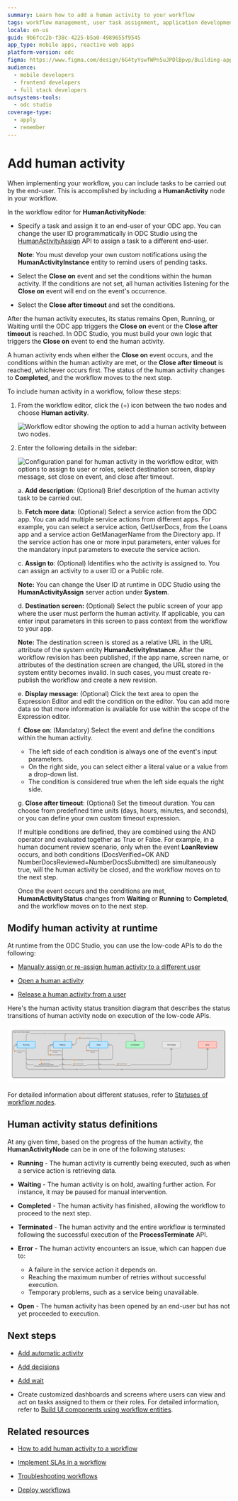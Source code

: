 ```yaml
---
summary: Learn how to add a human activity to your workflow
tags: workflow management, user task assignment, application development, event handling, odc
locale: en-us
guid: 9b6fcc2b-f38c-4225-b5a0-4989655f9545
app_type: mobile apps, reactive web apps
platform-version: odc
figma: https://www.figma.com/design/6G4tyYswfWPn5uJPDlBpvp/Building-apps?node-id=5911-44
audience:
  - mobile developers
  - frontend developers
  - full stack developers
outsystems-tools:
  - odc studio
coverage-type:
  - apply
  - remember
---
```


# Add human activity

When implementing your workflow, you can include tasks to be carried out by the end-user. This is accomplished by including a **HumanActivity** node in your workflow.

In the workflow editor for **HumanActivityNode**:

* Specify a task and assign it to an end-user of your ODC app. You can change the user ID programmatically in ODC Studio using the [HumanActivityAssign](../../reference/system-actions/workflows.md#humanactivityassign) API to assign a task to a different end-user.

    **Note**: You must develop your own custom notifications using the **HumanActivityInstance** entity to remind users of pending tasks.

* Select the **Close on** event and set the conditions within the human activity. If the conditions are not set, all human activities listening for the **Close on** event will end on the event's occurrence.

* Select the **Close after timeout** and set the conditions. 

After the human activity executes, its status remains Open, Running, or Waiting until the ODC app triggers the **Close on** event or the **Close after timeout** is reached. In ODC Studio, you must build your own logic that triggers the **Close on** event to end the human activity.

A human activity ends when either the **Close on** event occurs, and the conditions within the human activity are met, or the **Close after timeout** is reached, whichever occurs first. The status of the human activity changes to **Completed**, and the workflow moves to the next step.

To include human activity in a workflow, follow these steps:

1. From the workflow editor, click the (+) icon between the two nodes and choose **Human activity**.

    ![Workflow editor showing the option to add a human activity between two nodes.](images/select-human-activity-we.png "Selecting Human Activity in Workflow Editor")

1. Enter the following details in the sidebar:

    ![Configuration panel for human activity in the workflow editor, with options to assign to user or roles, select destination screen, display message, set close on event, and close after timeout.](images/human-activity-panel-we.png "Human Activity Configuration Panel")

    a. **Add description**: (Optional) Brief description of the human activity task to be carried out.

    b. **Fetch more data**: (Optional) Select a service action from the ODC app. You can add multiple service actions from different apps. For example, you can select a service action, GetUserDocs, from the Loans app and a service action GetManagerName from the Directory app. If the service action has one or more input parameters, enter values for the mandatory input parameters to execute the service action.

    c. **Assign to**: (Optional) Identifies who the activity is assigned to. You can assign an activity to a user ID or a Public role.

    **Note:** You can change the User ID at runtime in ODC Studio using the **HumanActivityAssign** server action under **System**.

    d. **Destination screen:** (Optional) Select the public screen of your app where the user must perform the human activity. If applicable, you can enter input parameters in this screen to pass context from the workflow to your app.

    **Note:** The destination screen is stored as a relative URL in the URL attribute of the system entity **HumanActivityInstance**. After the workflow revision has been published, if the app name, screen name, or attributes of the destination screen are changed, the URL stored in the system entity becomes invalid. In such cases, you must create re-publish the workflow and create a new revision.

    e. **Display message**: (Optional) Click the text area to open the Expression Editor and edit the condition on the editor. You can add more data so that more information is available for use within the scope of the Expression editor.

    f. **Close on**: (Mandatory) Select the event and define the conditions within the human activity.  

    * The left side of each condition is always one of the event's input parameters.
    * On the right side, you can select either a literal value or a value from a drop-down list.
    * The condition is considered true when the left side equals the right side.

    g. **Close after timeout**: (Optional) Set the timeout duration. You can choose from predefined time units (days, hours, minutes, and seconds), or you can define your own custom timeout expression.

    If multiple conditions are defined, they are combined using the AND operator and evaluated together as True or False. For example, in a human document review scenario, only when the event **LoanReview** occurs, and both conditions (DocsVerified=OK AND NumberDocsReviewed=NumberDocsSubmitted) are simultaneously true, will the human activity be closed, and the workflow moves on to the next step.

    Once the event occurs and the conditions are met, **HumanActivityStatus** changes from **Waiting** or **Running** to **Completed**, and the workflow moves on to the next step.

## Modify human activity at runtime

At runtime from the ODC Studio, you can use the low-code APIs to do the following:

* [Manually assign or re-assign human activity to a different user](../../reference/system-actions/workflows.md#humanactivityassign)

* [Open a human activity](../../reference/system-actions/workflows.md#humanactivityopen)

* [Release a human activity from a user](../../reference/system-actions/workflows.md#humanactivityrelease)

Here's the human activity status transition diagram that describes the status transitions of human activity node on execution of the low-code APIs.

![Diagram showing the state transitions of human activity in a workflow, including states like Running, Waiting, Open, Completed, Terminated, and Error, with transitions triggered by events and actions.](images/activity-status-transition-diag.png "Human Activity State Transition Diagram")

For detailed information about different statuses, refer to [Statuses of workflow nodes](workflow-components.md#statuses-of-workflow-nodes).

## Human activity status definitions

At any given time, based on the progress of the human activity, the **HumanActivityNode** can be in one of the following statuses:

* **Running** - The human activity is currently being executed, such as when a service action is retrieving data.

* **Waiting** - The human activity is on hold, awaiting further action. For instance, it may be paused for manual intervention.

* **Completed** -  The human activity has finished, allowing the workflow to proceed to the next step.

* **Terminated** - The human activity and the entire workflow is terminated following the successful execution of the **ProcessTerminate** API.

* **Error** - The human activity encounters an issue, which can happen due to:
    * A failure in the service action it depends on.
    * Reaching the maximum number of retries without successful execution.
    * Temporary problems, such as a service being unavailable.

* **Open** - The human activity has been opened by an end-user but has not yet proceeded to execution.

## Next steps

* [Add automatic activity](add-automatic-activity.md)

* [Add decisions](add-decisions.md)

* [Add wait](add-wait.md)

* Create customized dashboards and screens where users can view and act on tasks assigned to them or their roles. For detailed information, refer to [Build UI components using workflow entities](filter-workflows.md).

## Related resources

* [How to add human activity to a workflow](https://learn.outsystems.com/training/journeys/building-workflows-in-odc-2690/how-to-add-human-activities-to-a-workflow/odc/7998)

* [Implement SLAs in a workflow](sla-workflow.md)

* [Troubleshooting workflows](troubleshooting-workflows.md)

* [Deploy workflows](../../deploying-apps/deploy-apps.md)

